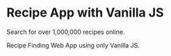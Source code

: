 # Recipe App with Vanilla JS

Search for over 1,000,000 recipes online.

Recipe Finding Web App using only Vanilla JS. 

